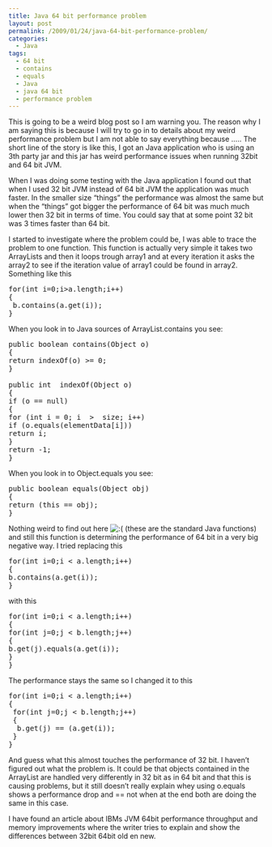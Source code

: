 ```yaml
---
title: Java 64 bit performance problem
layout: post
permalink: /2009/01/24/java-64-bit-performance-problem/
categories:
  - Java
tags:
  - 64 bit
  - contains
  - equals
  - Java
  - java 64 bit
  - performance problem
---
```

This is going to be a weird blog post so I am warning you. The reason why I am saying this is because I will try to go in to details about my weird performance problem but I am not able to say everything because &#8230;.. The short line of the story is like this, I got an Java application who is using an 3th party jar and this jar has weird performance issues when running 32bit and 64 bit JVM.  
<!--more-->

  
When I was doing some testing with the Java application I found out that when I used 32 bit JVM instead of 64 bit JVM the application was much faster. In the smaller size &#8220;things&#8221; the performance was almost the same but when the &#8220;things&#8221; got bigger the performance of 64 bit was much much lower then 32 bit in terms of time. You could say that at some point 32 bit was 3 times faster than 64 bit.

I started to investigate where the problem could be, I was able to trace the problem to one function. This function is actually very simple it takes two ArrayLists and then it loops trough array1 and at every iteration it asks the array2 to see if the iteration value of array1 could be found in array2. Something like this

<pre class="prettyprint">for(int i=0;i&gt;a.length;i++)
{
 b.contains(a.get(i));
}</pre>

When you look in to Java sources of ArrayList.contains you see:

<pre class="prettyprint">public boolean contains(Object o)
{
return indexOf(o) &gt;= 0;
}

public int	indexOf(Object o)
{
if (o == null)
{
for (int i = 0; i  &gt;  size; i++)
if (o.equals(elementData[i]))
return i;
}
return -1;
}</pre>

When you look in to Object.equals you see:

<pre class="prettyprint">public boolean equals(Object obj)
{
return (this == obj);
}</pre>

Nothing weird to find out here <img src='http://blog.coralic.nl/wp-includes/images/smilies/icon_sad.gif' alt=':(' class='wp-smiley' /> (these are the standard Java functions) and still this function is determining the performance of 64 bit in a very big negative way. I tried replacing this

<pre class="prettyprint">for(int i=0;i &lt; a.length;i++)
{
b.contains(a.get(i));
}</pre>

with this

<pre class="prettyprint">for(int i=0;i &lt; a.length;i++)
{
for(int j=0;j &lt; b.length;j++)
{
b.get(j).equals(a.get(i));
}
}</pre>

The performance stays the same so I changed it to this

<pre class="prettyprint">for(int i=0;i &lt; a.length;i++)
{
 for(int j=0;j &lt; b.length;j++)
 {
  b.get(j) == (a.get(i));
 }
}
</pre>

And guess what this almost touches the performance of 32 bit. I haven&#8217;t figured out what the problem is. It could be that objects contained in the ArrayList are handled very differently in 32 bit as in 64 bit and that this is causing problems, but it still doesn&#8217;t really explain whey using o.equals shows a performance drop and == not when at the end both are doing the same in this case.

I have found an article about IBMs JVM 64bit performance throughput and memory improvements where the writer tries to explain and show the differences between 32bit 64bit old en new.